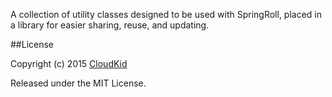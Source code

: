 A collection of utility classes designed to be used with SpringRoll, placed in a library for easier sharing, reuse, and updating.

##License

Copyright (c) 2015 [CloudKid](http://github.com/cloudkidstudio)

Released under the MIT License.
